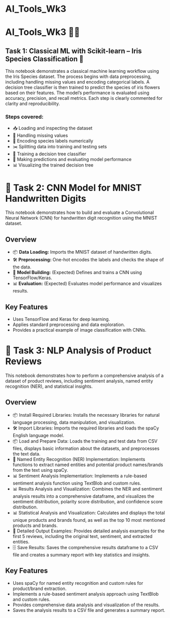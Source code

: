 # AI_Tools_Wk3
# AI_Tools_Wk3 🌸🤖

## Task 1: Classical ML with Scikit-learn – Iris Species Classification 🌱

This notebook demonstrates a classical machine learning workflow using the Iris Species dataset. The process begins with data preprocessing, including handling missing values and encoding categorical labels. A decision tree classifier is then trained to predict the species of iris flowers based on their features. The model’s performance is evaluated using accuracy, precision, and recall metrics. Each step is clearly commented for clarity and reproducibility.

### Steps covered:

- 📥 Loading and inspecting the dataset
- 🧹 Handling missing values
- 🔢 Encoding species labels numerically
- ✂️ Splitting data into training and testing sets
- 🌳 Training a decision tree classifier
- 🧮 Making predictions and evaluating model performance
- 📊 Visualizing the trained decision tree

# 📝 Task 2: CNN Model for MNIST Handwritten Digits

This notebook demonstrates how to build and evaluate a Convolutional Neural Network (CNN) for handwritten digit recognition using the MNIST dataset.

## Overview

- 📦 **Data Loading:** Imports the MNIST dataset of handwritten digits.
- 🛠️ **Preprocessing:** One-hot encodes the labels and checks the shape of the data.
- 🧠 **Model Building:** (Expected) Defines and trains a CNN using TensorFlow/Keras.
- 📊 **Evaluation:** (Expected) Evaluates model performance and visualizes results.

## Key Features

- Uses TensorFlow and Keras for deep learning.
- Applies standard preprocessing and data exploration.
- Provides a practical example of image classification with CNNs.

# 📝 Task 3: NLP Analysis of Product Reviews

This notebook demonstrates how to perform a comprehensive analysis of a dataset of product reviews, including sentiment analysis, named entity recognition (NER), and statistical insights.

## Overview
- 📦 Install Required Libraries: Installs the necessary libraries for natural language processing, data manipulation, and visualization.
- 🛠 Import Libraries: Imports the required libraries and loads the spaCy English language model.
- 📦 Load and Prepare Data: Loads the training and test data from CSV files, displays basic information about the datasets, and preprocesses the text data.
- 🧠 Named Entity Recognition (NER) Implementation: Implements functions to extract named entities and potential product names/brands from the text using spaCy.
- 📊 Sentiment Analysis Implementation: Implements a rule-based sentiment analysis function using TextBlob and custom rules.
- 📊 Results Analysis and Visualization: Combines the NER and sentiment analysis results into a comprehensive dataframe, and visualizes the sentiment distribution, polarity score distribution, and confidence score distribution.
- 📊 Statistical Analysis and Visualization: Calculates and displays the total unique products and brands found, as well as the top 10 most mentioned products and brands.
- 📝 Detailed Output Examples: Provides detailed analysis examples for the first 5 reviews, including the original text, sentiment, and extracted entities.
- 🗄 Save Results: Saves the comprehensive results dataframe to a CSV file and creates a summary report with key statistics and insights.

## Key Features
- Uses spaCy for named entity recognition and custom rules for product/brand extraction.
- Implements a rule-based sentiment analysis approach using TextBlob and custom rules.
- Provides comprehensive data analysis and visualization of the results.
- Saves the analysis results to a CSV file and generates a summary report.

